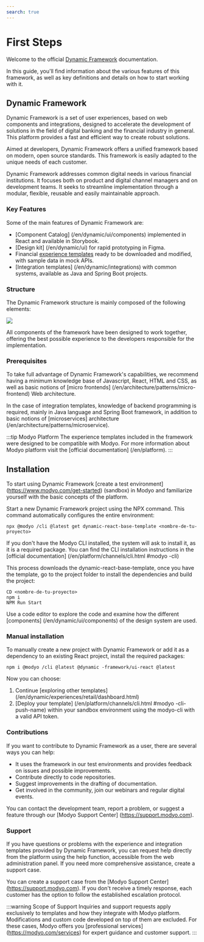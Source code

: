 ```yaml
---
search: true
---
```


# First Steps

Welcome to the official [Dynamic Framework](https://dynamicframework.dev) documentation.

In this guide, you'll find information about the various features of this framework, as well as key definitions and details on how to start working with it.

## Dynamic Framework

Dynamic Framework is a set of user experiences, based on web components and integrations, designed to accelerate the development of solutions in the field of digital banking and the financial industry in general. This platform provides a fast and efficient way to create robust solutions.

Aimed at developers, Dynamic Framework offers a unified framework based on modern, open source standards. This framework is easily adapted to the unique needs of each customer.

Dynamic Framework addresses common digital needs in various financial institutions. It focuses both on product and digital channel managers and on development teams. It seeks to streamline implementation through a modular, flexible, reusable and easily maintainable approach.

###  Key Features
Some of the main features of Dynamic Framework are:
- [Component Catalog] (/en/dynamic/ui/components) implemented in React and available in Storybook.
- [Design kit] (/en/dynamic/ui) for rapid prototyping in Figma.
- Financial [experience templates](/en/dynamic/experiences) ready to be downloaded and modified, with sample data in mock APIs.
- [Integration templates] (/en/dynamic/integrations) with common systems, available as Java and Spring Boot projects.


### Structure
The Dynamic Framework structure is mainly composed of the following elements:

<img src="/assets/img/dynamic/dynamic_components.png" style="max-width: 700px;"/>

All components of the framework have been designed to work together, offering the best possible experience to the developers responsible for the implementation.


### Prerequisites
To take full advantage of Dynamic Framework's capabilities, we recommend having a minimum knowledge base of Javascript, React, HTML and CSS, as well as basic notions of [micro frontends] (/en/architecture/patterns/micro-frontend) Web architecture.

In the case of integration templates, knowledge of backend programming is required, mainly in Java language and Spring Boot framework, in addition to basic notions of [microservices] architecture (/en/architecture/patterns/microservice).

:::tip Modyo Platform
The experience templates included in the framework were designed to be compatible with Modyo. For more information about Modyo platform visit the [official documentation] (/en/platform).
:::


## Installation
To start using Dynamic Framework [create a test environment] (https://www.modyo.com/get-started) (sandbox) in Modyo and familiarize yourself with the basic concepts of the platform.

Start a new Dynamic Framework project using the NPX command. This command automatically configures the entire environment:

```shell
npx @modyo /cli @latest get dynamic-react-base-template <nombre-de-tu-proyecto>
```
If you don't have the Modyo CLI installed, the system will ask to install it, as it is a required package. You can find the CLI installation instructions in the [official documentation] (/en/platform/channels/cli.html #modyo -cli)

This process downloads the dynamic-react-base-template, once you have the template, go to the project folder to install the dependencies and build the project:

```shell
CD <nombre-de-tu-proyecto>
npm i
NPM Run Start
```
Use a code editor to explore the code and examine how the different [components] (/en/dynamic/ui/components) of the design system are used.

### Manual installation
To manually create a new project with Dynamic Framework or add it as a dependency to an existing React project, install the required packages:
```shell
npm i @modyo /cli @latest @dynamic -framework/ui-react @latest
```

Now you can choose:
1. Continue [exploring other templates] (/en/dynamic/experiences/retail/dashboard.html)
2. [Deploy your template] (/en/platform/channels/cli.html #modyo -cli-push-name) within your sandbox environment using the modyo-cli with a valid API token.


### Contributions

If you want to contribute to Dynamic Framework as a user, there are several ways you can help:
- It uses the framework in our test environments and provides feedback on issues and possible improvements.
- Contribute directly to code repositories.
- Suggest improvements in the drafting of documentation.
- Get involved in the community, join our webinars and regular digital events.

You can contact the development team, report a problem, or suggest a feature through our [Modyo Support Center] (https://support.modyo.com).


### Support

If you have questions or problems with the experience and integration templates provided by Dynamic Framework, you can request help directly from the platform using the help function, accessible from the web administration panel. If you need more comprehensive assistance, create a support case.

You can create a support case from the [Modyo Support Center] (https://support.modyo.com). If you don't receive a timely response, each customer has the option to follow the established escalation protocol.

:::warning Scope of Support
Inquiries and support requests apply exclusively to templates and how they integrate with Modyo platform. Modifications and custom code developed on top of them are excluded. For these cases, Modyo offers you [professional services] (https://modyo.com/services) for expert guidance and customer support.
:::